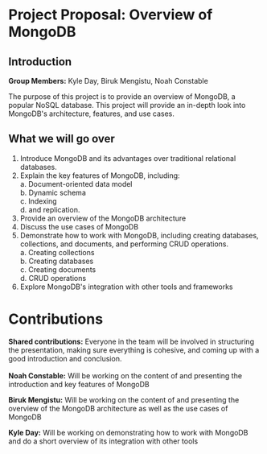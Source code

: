# Project Proposal: Overview of MongoDB

## Introduction
__Group Members:__ Kyle Day, Biruk Mengistu, Noah Constable

The purpose of this project is to provide an overview of MongoDB, a popular NoSQL database. This project will provide an in-depth look into MongoDB's architecture, features, and use cases.

## What we will go over

1.  Introduce MongoDB and its advantages over traditional relational databases.
2.  Explain the key features of MongoDB, including:<br>
   a. Document-oriented data model<br>
   b. Dynamic schema<br>
   c. Indexing<br> 
   d. and replication.
3.  Provide an overview of the MongoDB architecture
4.  Discuss the use cases of MongoDB
5.  Demonstrate how to work with MongoDB, including creating databases, collections, and documents, and performing CRUD operations.<br>
    a. Creating collections<br>
    b. Creating databases<br>
    c. Creating documents<br>
    d. CRUD operations
6.  Explore MongoDB's integration with other tools and frameworks

# Contributions
**Shared contributions:** Everyone in the team will be involved in structuring the presentation, making sure everything is cohesive, and coming up with a good introduction and conclusion.
<br><bR>
**Noah Constable:** Will be working on the content of and presenting the introduction and key features of MongoDB

**Biruk Mengistu:** Will be working on the content of and presenting the overview of the MongoDB architecture as well as the use cases of MongoDB

**Kyle Day:** Will be working on demonstrating how to work with MongoDB and do a short overview of its integration with other tools

